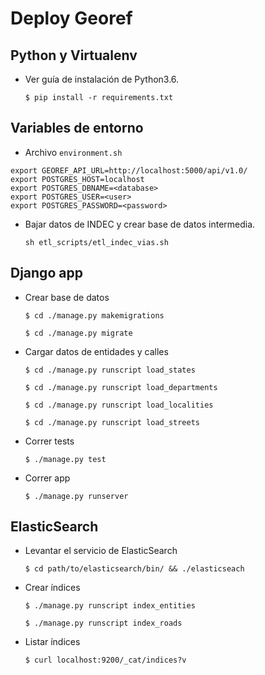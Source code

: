 # Deploy Georef

## Python y Virtualenv

- Ver guía de instalación de Python3.6.

    `$ pip install -r requirements.txt`

## Variables de entorno

- Archivo `environment.sh`

```
export GEOREF_API_URL=http://localhost:5000/api/v1.0/
export POSTGRES_HOST=localhost
export POSTGRES_DBNAME=<database>
export POSTGRES_USER=<user>
export POSTGRES_PASSWORD=<password>
```

-  Bajar datos de INDEC y crear base de datos intermedia.

    `sh etl_scripts/etl_indec_vias.sh`

## Django app

- Crear base de datos

    `$ cd ./manage.py makemigrations`

    `$ cd ./manage.py migrate`

-  Cargar datos de entidades y calles

    `$ cd ./manage.py runscript load_states`

    `$ cd ./manage.py runscript load_departments`

    `$ cd ./manage.py runscript load_localities`

    `$ cd ./manage.py runscript load_streets`

- Correr tests

    `$ ./manage.py test`

- Correr app

    `$ ./manage.py runserver`

## ElasticSearch

- Levantar el servicio de ElasticSearch

    `$ cd path/to/elasticsearch/bin/ && ./elasticseach`
    
- Crear índices

    `$ ./manage.py runscript index_entities`

    `$ ./manage.py runscript index_roads`

- Listar índices

    `$ curl localhost:9200/_cat/indices?v`
